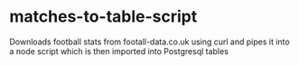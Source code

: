 # matches-to-table-script

Downloads football stats from footall-data.co.uk using curl and pipes it into a node script which is then imported into Postgresql tables
